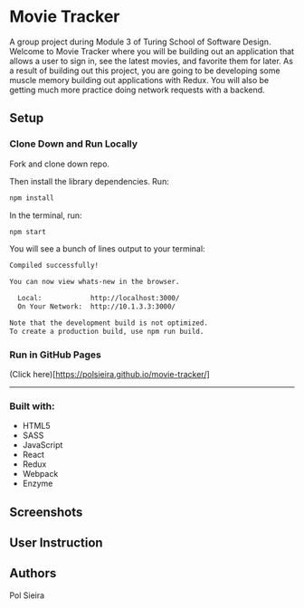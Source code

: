 # Movie Tracker

A group project during Module 3 of Turing School of Software Design. Welcome to Movie Tracker where you will be building out an application that allows a user to sign in, see the latest movies, and favorite them for later. As a result of building out this project, you are going to be developing some muscle memory building out applications with Redux. You will also be getting much more practice doing network requests with a backend.


## Setup

### Clone Down and Run Locally

Fork and clone down repo.

Then install the library dependencies. Run:

```bash
npm install
```

In the terminal, run:

```bash
npm start
```

You will see a bunch of lines output to your terminal: 

```bash
Compiled successfully!

You can now view whats-new in the browser.

  Local:            http://localhost:3000/
  On Your Network:  http://10.1.3.3:3000/

Note that the development build is not optimized.
To create a production build, use npm run build.
```

### Run in GitHub Pages

(Click here)[https://polsieira.github.io/movie-tracker/]

---

### Built with:

* HTML5
* SASS
* JavaScript
* React
* Redux
* Webpack
* Enzyme

## Screenshots


## User Instruction


## Authors

Pol Sieira
